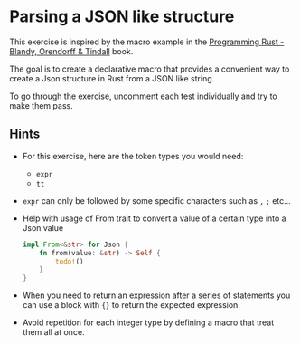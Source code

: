 # Parsing a JSON like structure

This exercise is inspired by the macro example in the [Programming Rust - Blandy, Orendorff & Tindall](LINK) book.

The goal is to create a declarative macro that provides a convenient way to create a Json structure in Rust from a JSON like string.

To go through the exercise, uncomment each test individually and try to make them pass.

## Hints

- For this exercise, here are the token types you would need:
  - `expr`
  - `tt`

- `expr` can only be followed by some specific characters such as `,` `;` etc...
- Help with usage of From trait to convert a value of a certain type into a Json value
    ```rust
    impl From<&str> for Json {
        fn from(value: &str) -> Self {
            todo!()
        }
    }
    ```
- When you need to return an expression after a series of statements you can use a block with `{}` to return the expected expression.
- Avoid repetition for each integer type by defining a macro that treat them all at once.
